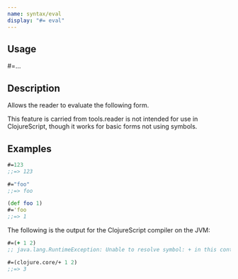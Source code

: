 ```yaml
---
name: syntax/eval
display: "#= eval"
---
```


## Usage
#=...


## Description

Allows the reader to evaluate the following form.

This feature is carried from tools.reader is not intended for use in ClojureScript,
though it works for basic forms not using symbols.


## Examples

```clj
#=123
;;=> 123

#="foo"
;;=> foo

(def foo 1)
#='foo
;;=> 1
```

The following is the output for the ClojureScript compiler on the JVM:

```clj
#=(+ 1 2)
;; java.lang.RuntimeException: Unable to resolve symbol: + in this context

#=(clojure.core/+ 1 2)
;;=> 3
```